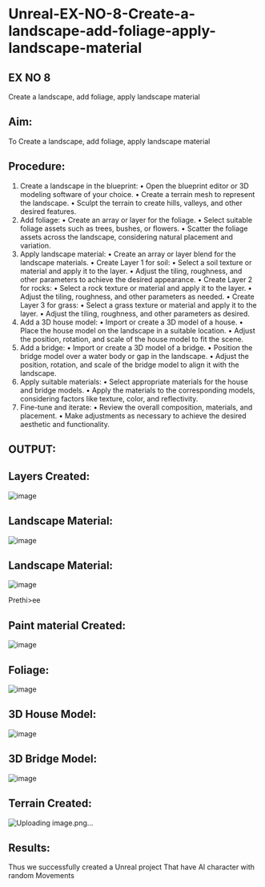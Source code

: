 # Unreal-EX-NO-8-Create-a-landscape-add-foliage-apply-landscape-material
## EX NO 8
Create a landscape, add foliage, apply landscape material
## Aim:
To Create a landscape, add foliage, apply landscape material

## Procedure:
1.	Create a landscape in the blueprint:
•	Open the blueprint editor or 3D modeling software of your choice.
•	Create a terrain mesh to represent the landscape.
•	Sculpt the terrain to create hills, valleys, and other desired features.
2.	Add foliage:
•	Create an array or layer for the foliage.
•	Select suitable foliage assets such as trees, bushes, or flowers.
•	Scatter the foliage assets across the landscape, considering natural placement and variation.
3.	Apply landscape material:
•	Create an array or layer blend for the landscape materials.
•	Create Layer 1 for soil:
•	Select a soil texture or material and apply it to the layer.
•	Adjust the tiling, roughness, and other parameters to achieve the desired appearance.
•	Create Layer 2 for rocks:
•	Select a rock texture or material and apply it to the layer.
•	Adjust the tiling, roughness, and other parameters as needed.
•	Create Layer 3 for grass:
•	Select a grass texture or material and apply it to the layer.
•	Adjust the tiling, roughness, and other parameters as desired.
4.	Add a 3D house model:
•	Import or create a 3D model of a house.
•	Place the house model on the landscape in a suitable location.
•	Adjust the position, rotation, and scale of the house model to fit the scene.
5.	Add a bridge:
•	Import or create a 3D model of a bridge.
•	Position the bridge model over a water body or gap in the landscape.
•	Adjust the position, rotation, and scale of the bridge model to align it with the landscape.
6.	Apply suitable materials:
•	Select appropriate materials for the house and bridge models.
•	Apply the materials to the corresponding models, considering factors like texture, color, and reflectivity.
7.	Fine-tune and iterate:
•	Review the overall composition, materials, and placement.
•	Make adjustments as necessary to achieve the desired aesthetic and functionality.
## OUTPUT:
## Layers Created:
![image](https://github.com/Prethiveerajan/Unreal-EX-NO-8-Create-a-landscape-add-foliage-apply-landscape-material/assets/94233064/fa5d51d7-3c04-4450-a54d-a78e319df797)

 
## Landscape Material:
![image](https://github.com/Prethiveerajan/Unreal-EX-NO-8-Create-a-landscape-add-foliage-apply-landscape-material/assets/94233064/3e50872b-1261-48de-b016-d4089341f8cf)

  
## Landscape Material:
![image](https://github.com/Prethiveerajan/Unreal-EX-NO-8-Create-a-landscape-add-foliage-apply-landscape-material/assets/94233064/73ffdb01-9583-44c3-be19-eeb3781930de)

   
 Prethi>ee
## Paint material Created:
![image](https://github.com/Prethiveerajan/Unreal-EX-NO-8-Create-a-landscape-add-foliage-apply-landscape-material/assets/94233064/9cf9401e-6d26-4f8a-b34f-e5c4ba85847f)

 
## Foliage:
![image](https://github.com/Prethiveerajan/Unreal-EX-NO-8-Create-a-landscape-add-foliage-apply-landscape-material/assets/94233064/311bd6fb-240e-42a3-b3b8-a632a54be4b5)

 
## 3D House Model:
![image](https://github.com/Prethiveerajan/Unreal-EX-NO-8-Create-a-landscape-add-foliage-apply-landscape-material/assets/94233064/d9da26fa-8757-43c0-903b-c3cd6edb922c)

 
## 3D Bridge Model:
![image](https://github.com/Prethiveerajan/Unreal-EX-NO-8-Create-a-landscape-add-foliage-apply-landscape-material/assets/94233064/168af44a-5078-4bca-be93-60618f06692d)

  
## Terrain Created:
![Uploading image.png…]()

 
## Results:
Thus we successfully created a Unreal project That have   AI character with random Movements



